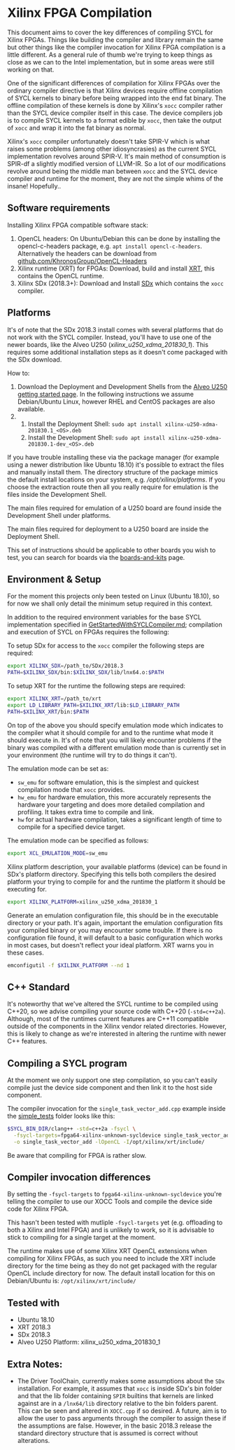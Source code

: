 # Xilinx FPGA Compilation

This document aims to cover the key differences of compiling SYCL for Xilinx
FPGAs. Things like building the compiler and library remain the same but other
things like the compiler invocation for Xilinx FPGA compilation is a little
different. As a general rule of thumb we're trying to keep things as close as we
can to the Intel implementation, but in some areas were still working on that.

One of the significant differences of compilation for Xilinx FPGAs over the
ordinary compiler directive is that Xilinx devices require offline compilation
of SYCL kernels to binary before being wrapped into the end fat binary. The
offline compilation of these kernels is done by Xilinx's `xocc` compiler rather
than the SYCL device compiler itself in this case. The device compilers job is
to compile SYCL kernels to a format edible by `xocc`, then take the output of
`xocc` and wrap it into the fat binary as normal.

Xilinx's `xocc` compiler unfortunately doesn't take SPIR-V which is what raises
some problems (among other idiosyncrasies) as the current SYCL implementation
revolves around SPIR-V. It's main method of consumption is SPIR-df a slightly
modified version of LLVM-IR. So a lot of our modifications revolve around being
the middle man between `xocc` and the SYCL device compiler and runtime for the
moment, they are not the simple whims of the insane! Hopefully..

## Software requirements

Installing Xilinx FPGA compatible software stack:
  1.  OpenCL headers: On Ubuntu/Debian this can be done by installing the
      opencl-c-headers package, e.g. `apt install opencl-c-headers`.
      Alternatively the headers can be download from
      [github.com/KhronosGroup/OpenCL-Headers](https://github.com/KhronosGroup/OpenCL-Headers)
  2.  Xilinx runtime (XRT) for FPGAs: Download, build and install [XRT](https://github.com/Xilinx/XRT),
      this contains the OpenCL runtime.
  3.  Xilinx SDx (2018.3+): Download and Install [SDx](https://www.xilinx.com/support/download/index.html/content/xilinx/en/downloadNav/sdx-development-environments.html)
      which contains the `xocc` compiler.

## Platforms

It's of note that the SDx 2018.3 install comes with several platforms that do
not work with the SYCL compiler. Instead, you'll have to use one of the newer
boards, like the Alveo U250 (*xilinx_u250_xdma_201830_1*). This requires some
additional installation steps as it doesn't come packaged with the SDx download.

How to:
  1.  Download the Deployment and Development Shells from the
      [Alveo U250 getting started page](https://www.xilinx.com/products/boards-and-kits/alveo/u250.html#gettingStarted).
      In the following instructions we assume Debian/Ubuntu Linux, however RHEL
      and CentOS packages are also available.
  2.  1. Install the Deployment Shell: ``sudo apt install xilinx-u250-xdma-201830.1_<OS>.deb``
      2. Install the Development Shell: ``sudo apt install xilinx-u250-xdma-201830.1-dev_<OS>.deb``

If you have trouble installing these via the package manager (for example using
a newer distribution like Ubuntu 18.10) it's possible to extract the files and
manually install them. The directory structure of the package mimics the default
install locations on your system, e.g. */opt/xilinx/platforms*. If you choose the
extraction route then all you really require for emulation is the files inside
the Development Shell.

The main files required for emulation of a U250 board are found inside the
Development Shell under platforms.

The main files required for deployment to a U250 board are inside the Deployment
Shell.

This set of instructions should be applicable to other boards you wish to test,
you can search for boards via the [boards-and-kits](https://www.xilinx.com/products/boards-and-kits/)
page.

## Environment & Setup

For the moment this projects only been tested on Linux (Ubuntu 18.10), so for
now we shall only detail the minimum setup required in this context.

In addition to the required environment variables for the base SYCL
implementation specified in [GetStartedWithSYCLCompiler.md](GetStartedWithSYCLCompiler.md);
compilation and execution of SYCL on FPGAs requires the following:

To setup SDx for access to the `xocc` compiler the following steps are required:

```bash
export XILINX_SDX=/path_to/SDx/2018.3
PATH=$XILINX_SDX/bin:$XILINX_SDX/lib/lnx64.o:$PATH
```

To setup XRT for the runtime the following steps are required:

```bash
export XILINX_XRT=/path_to/xrt
export LD_LIBRARY_PATH=$XILINX_XRT/lib:$LD_LIBRARY_PATH
PATH=$XILINX_XRT/bin:$PATH
```

On top of the above you should specify emulation mode which indicates to the
compiler what it should compile for and to the runtime what mode it should
execute in. It's of note that you will likely encounter problems if the binary
was compiled with a different emulation mode than is currently set in your
environment (the runtime will try to do things it can't).

The emulation mode can be set as:

* `sw_emu` for software emulation, this is the simplest and quickest compilation
  mode that `xocc` provides.
* `hw_emu` for hardware emulation, this more accurately represents the hardware
  your targeting and does more detailed compilation and profiling. It takes
  extra time to compile and link.
* `hw` for actual hardware compilation, takes a significant length of time to
  compile for a specified device target.

The emulation mode can be specified as follows:

```bash
export XCL_EMULATION_MODE=sw_emu
```

Xilinx platform description, your available platforms (device) can be found in
SDx's platform directory. Specifying this tells both compilers the desired
platform your trying to compile for and the runtime the platform it should be
executing for.

```bash
export XILINX_PLATFORM=xilinx_u250_xdma_201830_1
```

Generate an emulation configuration file, this should be in the executable
directory or your path. It's again, important the emulation configuration fits
your compiled binary or you may encounter some trouble. If there is no
configuration file found, it will default to a basic configuration which works
in most cases, but doesn't reflect your ideal platform. XRT warns you in these
cases.

```bash
emconfigutil -f $XILINX_PLATFORM --nd 1
```

## C++ Standard

It's noteworthy that we've altered the SYCL runtime to be compiled using C++20,
so we advise compiling your source code with C++20 (`-std=c++2a`). Although, most
of the runtimes current features are C++11 compatible outside of the components
in the Xilinx vendor related directories. However, this is likely to change as
we're interested in altering the runtime with newer C++ features.

## Compiling a SYCL program

At the moment we only support one step compilation, so you can't easily compile
just the device side component and then link it to the host side component.

The compiler invocation for the `single_task_vector_add.cpp` example inside
the [simple_tests](../test/xocc_tests/simple_tests) folder looks like this:

```bash
$SYCL_BIN_DIR/clang++ -std=c++2a -fsycl \
  -fsycl-targets=fpga64-xilinx-unknown-sycldevice single_task_vector_add.cpp \
  -o single_task_vector_add -lOpenCL -I/opt/xilinx/xrt/include/
```

Be aware that compiling for FPGA is rather slow.

## Compiler invocation differences

By setting the `-fsycl-targets` to `fpga64-xilinx-unknown-sycldevice` you're 
telling  the compiler to use our XOCC Tools and compile the device side code 
for Xilinx FPGA.

This hasn't been tested with mutliple `-fsycl-targets` yet (e.g. offloading to 
both a Xilinx and Intel FPGA) and is unlikely to work, so it is advisable to 
stick to compiling for a single target at the moment.

The runtime makes use of some Xilinx XRT OpenCL extensions when compiling for
Xilinx FPGAs, as such you need to include the XRT include directory for the time
being as they do not get packaged with the regular OpenCL include directory for 
now. The default install location for this on Debian/Ubuntu is: `/opt/xilinx/xrt/include/`

## Tested with
* Ubuntu 18.10
* XRT 2018.3
* SDx 2018.3
* Alveo U250 Platform: xilinx_u250_xdma_201830_1

## Extra Notes:
* The Driver ToolChain, currently makes some assumptions about the `SDx` 
  installation. For example, it assumes that `xocc` is inside SDx's bin folder 
  and that the lib folder containing `SPIR` builtins that kernels are linked 
  against are in a `/lnx64/lib` directory relative to the bin folders parent. 
  This can be seen and altered in `XOCC.cpp` if so desired. A future, aim is 
  to allow the user to pass arguments through the compiler to assign these if 
  the assumptions are false. However, in the basic 2018.3 release the standard 
  directory structure that is assumed is correct without alterations.
     
